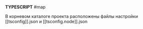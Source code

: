 **TYPESCRIPT**
#map 

В корневом каталоге проекта расположены файлы настройки [[tsconfig]].json и [[tsconfig.node]].json